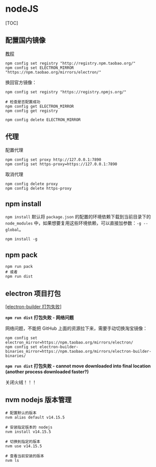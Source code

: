 # nodeJS

[TOC]

## 配置国内镜像

[教程](https://blog.csdn.net/qq_27022241/article/details/107251657)

```
npm config set registry "http://registry.npm.taobao.org/"
npm config set ELECTRON_MIRROR "https://npm.taobao.org/mirrors/electron/"
```

换回官方镜像：

```
npm config set registry "https://registry.npmjs.org/"

# 检查是否配置成功
npm config get ELECTRON_MIRROR
npm config get registry
```

`npm config delete ELECTRON_MIRROR`



## 代理

配置代理

```shell
npm config set proxy http://127.0.0.1:7890
npm config set https-proxy=https://127.0.0.1:7890
```



取消代理

```shell
npm config delete proxy
npm config delete https-proxy
```



## npm install

`npm install` 默认将 `package.json` 的配置的环境依赖下载到当前目录下的 `node_modules` 中，如果想要复用这些环境依赖，可以直接加参数：`-g --global`。

`npm install -g`



## npm pack

```
npm run pack
# 或者
npm run dist
```



## electron 项目打包

[[electron-builder 打包失败]](https://zhuanlan.zhihu.com/p/266005043)

**`npm run dist` 打包失败 - 网络问题**

网络问题，不能把 GitHub 上面的资源拉下来，需要手动切换淘宝镜像：

```shell
npm config set electron_mirror=https://npm.taobao.org/mirrors/electron/
npm config set electron-builder-binaries_mirror=https://npm.taobao.org/mirrors/electron-builder-binaries/
```

**`npm run dist` 打包失败 - cannot move downloaded into final location (another process downloaded faster?)**

关闭火绒！！！



## nvm nodejs 版本管理

```shell
# 配置默认的版本
nvm alias default v14.15.5

# 安装指定版本的 nodejs
nvm install v14.15.5

# 切换到指定的版本
nvm use v14.15.5

# 查看当前安装的版本
nvm ls
```

